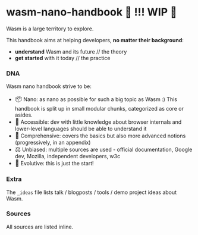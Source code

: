 # wasm-nano-handbook 🚧 **!!! WIP** 🚧 

Wasm is a large territory to explore.  

This handbook aims at helping developers, **no matter their background**:
* **understand** Wasm and its future // the theory
* **get started** with it today  // the practice

### DNA 
Wasm nano handbook strive to be:  

* <span style="font-size:larger;">📦</span> Nano: as nano as possible for such a big topic as Wasm :) This handbook is split up in small modular chunks, categorized as core or asides.
* <span style="font-size:larger;">🧘‍</span>  Accessible: dev with little knowledge about browser internals and lower-level languages should be able to understand it
* <span style="font-size:larger;">🔋</span>  Comprehensive: covers the basics but also more advanced notions (progressively, in an appendix)
* <span style="font-size:larger;">⚖️</span>  Unbiased: multiple sources are used - official documentation, Google dev, Mozilla, independent developers, w3c
* <span style="font-size:larger;">🌱</span>  Evolutive: this is just the start!  

### Extra 
The `_ideas` file lists talk / blogposts / tools / demo project ideas about Wasm. 

### Sources 
All sources are listed inline.


